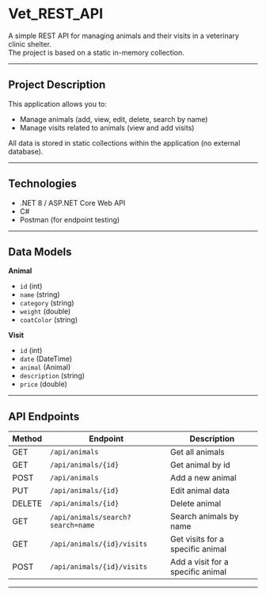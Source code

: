 # Vet_REST_API

A simple REST API for managing animals and their visits in a veterinary clinic shelter.  
The project is based on a static in-memory collection.

---

## Project Description

This application allows you to:
- Manage animals (add, view, edit, delete, search by name)
- Manage visits related to animals (view and add visits)

All data is stored in static collections within the application (no external database).

---

## Technologies

- .NET 8 / ASP.NET Core Web API
- C#
- Postman (for endpoint testing)

---

## Data Models

**Animal**
- `id` (int)
- `name` (string)
- `category` (string)
- `weight` (double)
- `coatColor` (string)

**Visit**
- `id` (int)
- `date` (DateTime)
- `animal` (Animal)
- `description` (string)
- `price` (double)

---

## API Endpoints

| Method | Endpoint                              | Description                               |
|--------|---------------------------------------|-------------------------------------------|
| GET    | `/api/animals`                        | Get all animals                           |
| GET    | `/api/animals/{id}`                   | Get animal by id                          |
| POST   | `/api/animals`                        | Add a new animal                          |
| PUT    | `/api/animals/{id}`                   | Edit animal data                          |
| DELETE | `/api/animals/{id}`                   | Delete animal                             |
| GET    | `/api/animals/search?search=name`     | Search animals by name                    |
| GET    | `/api/animals/{id}/visits`            | Get visits for a specific animal          |
| POST   | `/api/animals/{id}/visits`            | Add a visit for a specific animal         |

---

